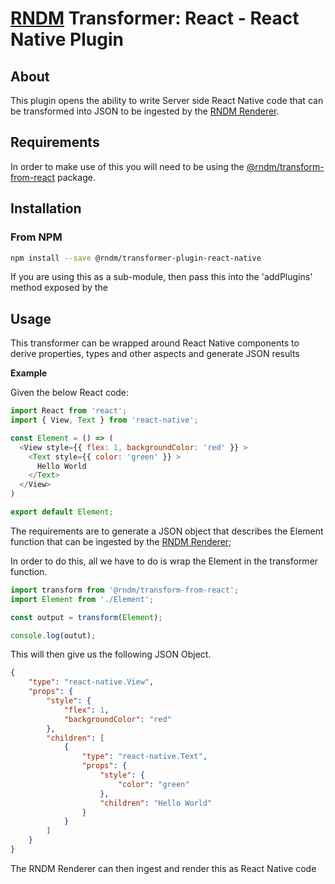 # [RNDM](https://www.rndm.com) Transformer: React - React Native Plugin

## About

This plugin opens the ability to write Server side React Native code that can be transformed into JSON to be ingested by the [RNDM Renderer](https://www.rndm.com/docs/rndm-render).

## Requirements

In order to make use of this you will need to be using the [@rndm/transform-from-react](https://www.rndm.com/docs/transformers/react) package.

## Installation

### From NPM

```sh
npm install --save @rndm/transformer-plugin-react-native
```

If you are using this as a sub-module, then pass this into the 'addPlugins' method exposed by the

## Usage

This transformer can be wrapped around React Native components to derive properties, types and other aspects and generate JSON results

**Example**

Given the below React code:

```javascript
import React from 'react';
import { View, Text } from 'react-native';

const Element = () => (
  <View style={{ flex: 1, backgroundColor: 'red' }} >
    <Text style={{ color: 'green' }} >
      Hello World
    </Text>
  </View>
)

export default Element;
```

The requirements are to generate a JSON object that describes the Element function that can be ingested by the [RNDM Renderer](https://www.rndm.com/docs/rndm-render);

In order to do this, all we have to do is wrap the Element in the transformer function.

```javascript
import transform from '@rndm/transform-from-react';
import Element from './Element';

const output = transform(Element);

console.log(outut);
```

This will then give us the following JSON Object.

```json
{
    "type": "react-native.View",
    "props": {
        "style": {
            "flex": 1,
            "backgroundColor": "red"
        },
        "children": [
            {
                "type": "react-native.Text",
                "props": {
                    "style": {
                        "color": "green"
                    },
                    "children": "Hello World"
                }
            }
        ]
    }
}
```

The RNDM Renderer can then ingest and render this as React Native code
